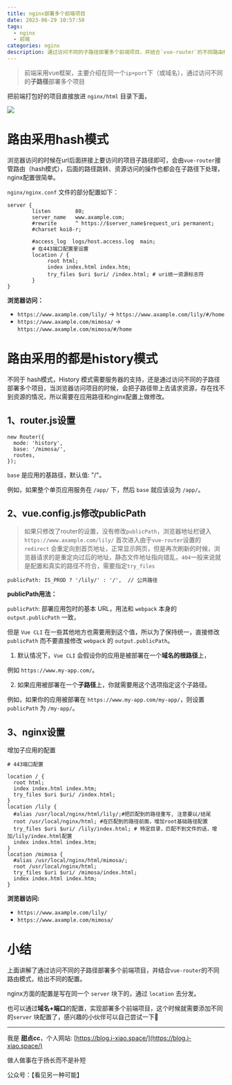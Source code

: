 ```yaml
---
title: nginx部署多个前端项目
date: 2023-06-29 10:57:50
tags:
  - nginx
  - 前端
categories: nginx
description: 通过访问不同的子路径部署多个前端项目，并结合`vue-router`的不同路由模式，给出不同的配置。
---
```

> 前端采用vue框架，主要介绍在同一个`ip+port`下（或域名），通过访问不同的**子路径**部署多个项目

把前端打包好的项目直接放进 `nginx/html` 目录下面，

![](https://files.mdnice.com/user/34064/b05479c5-8e4f-432f-bf6a-c9cb8e2cd650.png)

# 路由采用hash模式

浏览器访问的时候在url后面拼接上要访问的项目子路径即可，会由`vue-router`接管路由（hash模式），后面的路径跳转、资源访问的操作也都会在子路径下处理，nginx配置很简单。

`nginx/nginx.conf` 文件的部分配置如下：

```
server {
        listen        80;
        server_name   www.axample.com;
        #rewrite      ^ https://$server_name$request_uri permanent;
        #charset koi8-r;

        #access_log  logs/host.access.log  main;
        # 在443端口配置里设置
        location / {
             root html;
             index index.html index.htm;
             try_files $uri $uri/ /index.html; # uri统一资源标志符
        }
}
```

**浏览器访问：**

- `https://www.axample.com/lily/` -> `https://www.axample.com/lily/#/home`
- `https://www.axample.com/mimosa/` -> `https://www.axample.com/mimosa/#/home`

# 路由采用的都是history模式

不同于 hash模式，History 模式需要服务器的支持，还是通过访问不同的子路径部署多个项目，当浏览器访问项目的时候，会把子路径带上去请求资源，存在找不到资源的情况，所以需要在应用路径和nginx配置上做修改。

## 1、router.js设置

```
new Router({
  mode: 'history',
  base: '/mimosa/',
  routes,
});
```

`base` 是应用的基路径，默认值: "/"。

例如，如果整个单页应用服务在 `/app/` 下，然后 `base` 就应该设为 `/app/`。

## 2、vue.config.js修改publicPath

> 如果只修改了router的设置，没有修改`publicPath`，浏览器地址栏键入 `https://www.axample.com/lily/` 首次进入由于`vue-router`设置的 `redirect` 会重定向到首页地址，正常显示网页，但是再次刷新的时候，浏览器请求的是重定向过后的地址，静态文件地址指向错乱，`404`一般来说就是配置和真实的路径不符合，需要指定`try_files`


```
publicPath: IS_PROD ? '/lily/' : '/',  // 公共路径
```

**publicPath用法：**

`publicPath`: 部署应用包时的基本 URL，用法和 `webpack` 本身的 `output.publicPath` 一致，

但是 `Vue CLI` 在一些其他地方也需要用到这个值，所以为了保持统一，直接修改 `publicPath` 而不要直接修改 `webpack` 的 `output.publicPath`。

1. 默认情况下，`Vue CLI` 会假设你的应用是被部署在一个**域名的根路径**上，

例如 `https://www.my-app.com/`。

2. 如果应用被部署在一个**子路径**上，你就需要用这个选项指定这个子路径。

例如，如果你的应用被部署在 `https://www.my-app.com/my-app/`，则设置 `publicPath` 为 `/my-app/`。

## 3、nginx设置

增加子应用的配置

```nginx
# 443端口配置

location / {
  root html;
  index index.html index.htm;
  try_files $uri $uri/ /index.html;
}
location /lily {
  #alias /usr/local/nginx/html/lily/;#把匹配到的路径重写, 注意要以/结尾
  root /usr/local/nginx/html; #在匹配到的路径前面，增加root基础路径配置
  try_files $uri $uri/ /lily/index.html; # 特定目录，匹配不到文件的话，增加/lily/index.html配置
  index index.html index.htm;
}
location /mimosa {
  #alias /usr/local/nginx/html/mimosa/;
  root /usr/local/nginx/html;
  try_files $uri $uri/ /mimosa/index.html;
  index index.html index.htm;
}
```

**浏览器访问:**
- `https://www.axample.com/lily/`
- `https://www.axample.com/mimosa/`

# 小结

上面讲解了通过访问不同的子路径部署多个前端项目，并结合`vue-router`的不同路由模式，给出不同的配置。

nginx方面的配置是写在同一个 `server` 块下的，通过 `location` 去分发。

也可以通过**域名+端口**的配置，实现部署多个前端项目，这个时候就需要添加不同的`server` 块配置了，感兴趣的小伙伴可以自己尝试一下🎁

---

我是 **甜点cc**，个人网站: [https://blog.i-xiao.space/](https://blog.i-xiao.space/)

做人做事在于扬长而不是补短

公众号：【看见另一种可能】
